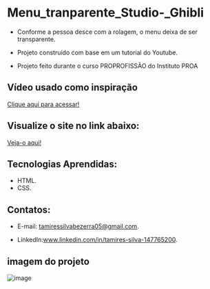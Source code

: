 # Menu_tranparente_Studio-_Ghibli

 - Conforme a pessoa desce com a rolagem, o menu deixa de ser transparente.
   
 - Projeto construído com base em um tutorial do Youtube.

 - Projeto feito durante o curso PROPROFISSÃO do Instituto PROA
   
   
## Vídeo usado como inspiração
 [ Clique aqui para acessar!](https://www.youtube.com/watch?v=nxoPx7qOAbQ&t=940s)


 ## Visualize o site no link abaixo:
 [Veja-o aqui!](https://menu-tranparente-studio-ghibli.vercel.app/)
   
## Tecnologias Aprendidas:
 - HTML.
 - CSS.

## Contatos:
 - E-mail: tamiressilvabezerra05@gmail.com.
   
 - LinkedIn:www.linkedin.com/in/tamires-silva-147765200.

 ## imagem do projeto
![image](https://github.com/tamiressil/Menu_tranparente_Studio-_Ghibli/assets/163886976/6d54e8ab-f0e0-4358-802b-5390caa0794e)

   
